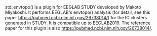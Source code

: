 std_envtopo() is a plugin for EEGLAB STUDY developed by Makoto Miyakoshi. It performs EEGLAB's envtopo() analysis (for detail, see this paper https://pubmed.ncbi.nlm.nih.gov/26738014/) for the IC clusters generated in STUDY. It is compatible up to EEGLAB2019. The reference paper for this plugin is also https://pubmed.ncbi.nlm.nih.gov/26738014/.
